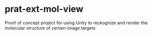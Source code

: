 # prat-ext-mol-view
Proof of concept project for using Unity to reckognize and render the molecular structure of certain image targets

